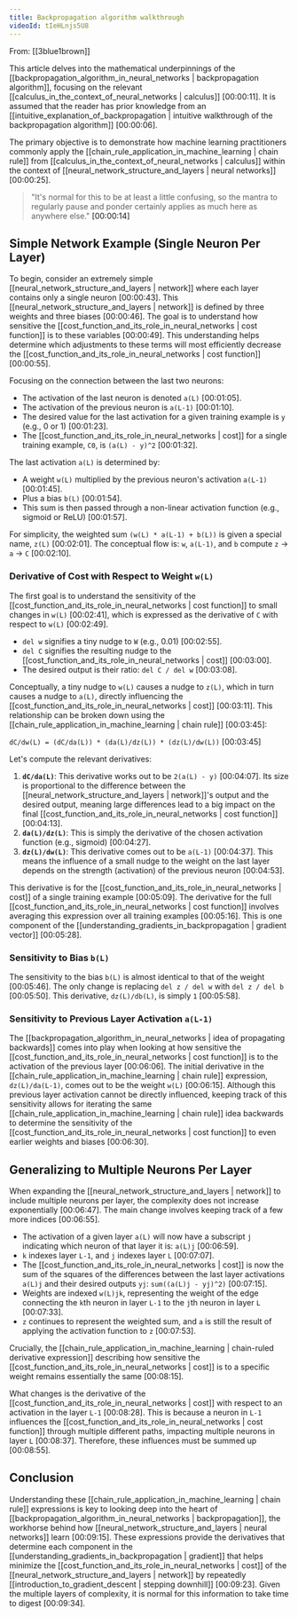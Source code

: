 ```yaml
---
title: Backpropagation algorithm walkthrough
videoId: tIeHLnjs5U8
---
```


From: [[3blue1brown]] <br/> 

This article delves into the mathematical underpinnings of the [[backpropagation_algorithm_in_neural_networks | backpropagation algorithm]], focusing on the relevant [[calculus_in_the_context_of_neural_networks | calculus]] <a class="yt-timestamp" data-t="00:00:11">[00:00:11]</a>. It is assumed that the reader has prior knowledge from an [[intuitive_explanation_of_backpropagation | intuitive walkthrough of the backpropagation algorithm]] <a class="yt-timestamp" data-t="00:00:06">[00:00:06]</a>.

The primary objective is to demonstrate how machine learning practitioners commonly apply the [[chain_rule_application_in_machine_learning | chain rule]] from [[calculus_in_the_context_of_neural_networks | calculus]] within the context of [[neural_network_structure_and_layers | neural networks]] <a class="yt-timestamp" data-t="00:00:25">[00:00:25]</a>.

> "It's normal for this to be at least a little confusing, so the mantra to regularly pause and ponder certainly applies as much here as anywhere else." <a class="yt-timestamp" data-t="00:00:14">[00:00:14]</a>

## Simple Network Example (Single Neuron Per Layer)

To begin, consider an extremely simple [[neural_network_structure_and_layers | network]] where each layer contains only a single neuron <a class="yt-timestamp" data-t="00:00:43">[00:00:43]</a>. This [[neural_network_structure_and_layers | network]] is defined by three weights and three biases <a class="yt-timestamp" data-t="00:00:46">[00:00:46]</a>. The goal is to understand how sensitive the [[cost_function_and_its_role_in_neural_networks | cost function]] is to these variables <a class="yt-timestamp" data-t="00:00:49">[00:00:49]</a>. This understanding helps determine which adjustments to these terms will most efficiently decrease the [[cost_function_and_its_role_in_neural_networks | cost function]] <a class="yt-timestamp" data-t="00:00:55">[00:00:55]</a>.

Focusing on the connection between the last two neurons:
*   The activation of the last neuron is denoted `a(L)` <a class="yt-timestamp" data-t="00:01:05">[00:01:05]</a>.
*   The activation of the previous neuron is `a(L-1)` <a class="yt-timestamp" data-t="00:01:10">[00:01:10]</a>.
*   The desired value for the last activation for a given training example is `y` (e.g., 0 or 1) <a class="yt-timestamp" data-t="00:01:23">[00:01:23]</a>.
*   The [[cost_function_and_its_role_in_neural_networks | cost]] for a single training example, `C0`, is `(a(L) - y)^2` <a class="yt-timestamp" data-t="00:01:32">[00:01:32]</a>.

The last activation `a(L)` is determined by:
*   A weight `w(L)` multiplied by the previous neuron's activation `a(L-1)` <a class="yt-timestamp" data-t="00:01:45">[00:01:45]</a>.
*   Plus a bias `b(L)` <a class="yt-timestamp" data-t="00:01:54">[00:01:54]</a>.
*   This sum is then passed through a non-linear activation function (e.g., sigmoid or ReLU) <a class="yt-timestamp" data-t="00:01:57">[00:01:57]</a>.

For simplicity, the weighted sum `(w(L) * a(L-1) + b(L))` is given a special name, `z(L)` <a class="yt-timestamp" data-t="00:02:01">[00:02:01]</a>.
The conceptual flow is: `w`, `a(L-1)`, and `b` compute `z` -> `a` -> `C` <a class="yt-timestamp" data-t="00:02:10">[00:02:10]</a>.

### Derivative of Cost with Respect to Weight `w(L)`

The first goal is to understand the sensitivity of the [[cost_function_and_its_role_in_neural_networks | cost function]] to small changes in `w(L)` <a class="yt-timestamp" data-t="00:02:41">[00:02:41]</a>, which is expressed as the derivative of `C` with respect to `w(L)` <a class="yt-timestamp" data-t="00:02:49">[00:02:49]</a>.

*   `del w` signifies a tiny nudge to `W` (e.g., 0.01) <a class="yt-timestamp" data-t="00:02:55">[00:02:55]</a>.
*   `del C` signifies the resulting nudge to the [[cost_function_and_its_role_in_neural_networks | cost]] <a class="yt-timestamp" data-t="00:03:00">[00:03:00]</a>.
*   The desired output is their ratio: `del C / del w` <a class="yt-timestamp" data-t="00:03:08">[00:03:08]</a>.

Conceptually, a tiny nudge to `w(L)` causes a nudge to `z(L)`, which in turn causes a nudge to `a(L)`, directly influencing the [[cost_function_and_its_role_in_neural_networks | cost]] <a class="yt-timestamp" data-t="00:03:11">[00:03:11]</a>. This relationship can be broken down using the [[chain_rule_application_in_machine_learning | chain rule]] <a class="yt-timestamp" data-t="00:03:45">[00:03:45]</a>:

`dC/dw(L) = (dC/da(L)) * (da(L)/dz(L)) * (dz(L)/dw(L))` <a class="yt-timestamp" data-t="00:03:45">[00:03:45]</a>

Let's compute the relevant derivatives:

1.  **`dC/da(L)`**: This derivative works out to be `2(a(L) - y)` <a class="yt-timestamp" data-t="00:04:07">[00:04:07]</a>. Its size is proportional to the difference between the [[neural_network_structure_and_layers | network]]'s output and the desired output, meaning large differences lead to a big impact on the final [[cost_function_and_its_role_in_neural_networks | cost function]] <a class="yt-timestamp" data-t="00:04:13">[00:04:13]</a>.
2.  **`da(L)/dz(L)`**: This is simply the derivative of the chosen activation function (e.g., sigmoid) <a class="yt-timestamp" data-t="00:04:27">[00:04:27]</a>.
3.  **`dz(L)/dw(L)`**: This derivative comes out to be `a(L-1)` <a class="yt-timestamp" data-t="00:04:37">[00:04:37]</a>. This means the influence of a small nudge to the weight on the last layer depends on the strength (activation) of the previous neuron <a class="yt-timestamp" data-t="00:04:53">[00:04:53]</a>.

This derivative is for the [[cost_function_and_its_role_in_neural_networks | cost]] of a single training example <a class="yt-timestamp" data-t="00:05:09">[00:05:09]</a>. The derivative for the full [[cost_function_and_its_role_in_neural_networks | cost function]] involves averaging this expression over all training examples <a class="yt-timestamp" data-t="00:05:16">[00:05:16]</a>. This is one component of the [[understanding_gradients_in_backpropagation | gradient vector]] <a class="yt-timestamp" data-t="00:05:28">[00:05:28]</a>.

### Sensitivity to Bias `b(L)`

The sensitivity to the bias `b(L)` is almost identical to that of the weight <a class="yt-timestamp" data-t="00:05:46">[00:05:46]</a>. The only change is replacing `del z / del w` with `del z / del b` <a class="yt-timestamp" data-t="00:05:50">[00:05:50]</a>. This derivative, `dz(L)/db(L)`, is simply `1` <a class="yt-timestamp" data-t="00:05:58">[00:05:58]</a>.

### Sensitivity to Previous Layer Activation `a(L-1)`

The [[backpropagation_algorithm_in_neural_networks | idea of propagating backwards]] comes into play when looking at how sensitive the [[cost_function_and_its_role_in_neural_networks | cost function]] is to the activation of the previous layer <a class="yt-timestamp" data-t="00:06:06">[00:06:06]</a>. The initial derivative in the [[chain_rule_application_in_machine_learning | chain rule]] expression, `dz(L)/da(L-1)`, comes out to be the weight `w(L)` <a class="yt-timestamp" data-t="00:06:15">[00:06:15]</a>. Although this previous layer activation cannot be directly influenced, keeping track of this sensitivity allows for iterating the same [[chain_rule_application_in_machine_learning | chain rule]] idea backwards to determine the sensitivity of the [[cost_function_and_its_role_in_neural_networks | cost function]] to even earlier weights and biases <a class="yt-timestamp" data-t="00:06:30">[00:06:30]</a>.

## Generalizing to Multiple Neurons Per Layer

When expanding the [[neural_network_structure_and_layers | network]] to include multiple neurons per layer, the complexity does not increase exponentially <a class="yt-timestamp" data-t="00:06:47">[00:06:47]</a>. The main change involves keeping track of a few more indices <a class="yt-timestamp" data-t="00:06:55">[00:06:55]</a>.

*   The activation of a given layer `a(L)` will now have a subscript `j` indicating which neuron of that layer it is: `a(L)j` <a class="yt-timestamp" data-t="00:06:59">[00:06:59]</a>.
*   `k` indexes layer `L-1`, and `j` indexes layer `L` <a class="yt-timestamp" data-t="00:07:07">[00:07:07]</a>.
*   The [[cost_function_and_its_role_in_neural_networks | cost]] is now the sum of the squares of the differences between the last layer activations `a(L)j` and their desired outputs `yj`: `sum((a(L)j - yj)^2)` <a class="yt-timestamp" data-t="00:07:15">[00:07:15]</a>.
*   Weights are indexed `w(L)jk`, representing the weight of the edge connecting the `k`th neuron in layer `L-1` to the `j`th neuron in layer `L` <a class="yt-timestamp" data-t="00:07:33">[00:07:33]</a>.
*   `z` continues to represent the weighted sum, and `a` is still the result of applying the activation function to `z` <a class="yt-timestamp" data-t="00:07:53">[00:07:53]</a>.

Crucially, the [[chain_rule_application_in_machine_learning | chain-ruled derivative expression]] describing how sensitive the [[cost_function_and_its_role_in_neural_networks | cost]] is to a specific weight remains essentially the same <a class="yt-timestamp" data-t="00:08:15">[00:08:15]</a>.

What changes is the derivative of the [[cost_function_and_its_role_in_neural_networks | cost]] with respect to an activation in the layer `L-1` <a class="yt-timestamp" data-t="00:08:28">[00:08:28]</a>. This is because a neuron in `L-1` influences the [[cost_function_and_its_role_in_neural_networks | cost function]] through multiple different paths, impacting multiple neurons in layer `L` <a class="yt-timestamp" data-t="00:08:37">[00:08:37]</a>. Therefore, these influences must be summed up <a class="yt-timestamp" data-t="00:08:55">[00:08:55]</a>.

## Conclusion

Understanding these [[chain_rule_application_in_machine_learning | chain rule]] expressions is key to looking deep into the heart of [[backpropagation_algorithm_in_neural_networks | backpropagation]], the workhorse behind how [[neural_network_structure_and_layers | neural networks]] learn <a class="yt-timestamp" data-t="00:09:15">[00:09:15]</a>. These expressions provide the derivatives that determine each component in the [[understanding_gradients_in_backpropagation | gradient]] that helps minimize the [[cost_function_and_its_role_in_neural_networks | cost]] of the [[neural_network_structure_and_layers | network]] by repeatedly [[introduction_to_gradient_descent | stepping downhill]] <a class="yt-timestamp" data-t="00:09:23">[00:09:23]</a>. Given the multiple layers of complexity, it is normal for this information to take time to digest <a class="yt-timestamp" data-t="00:09:34">[00:09:34]</a>.